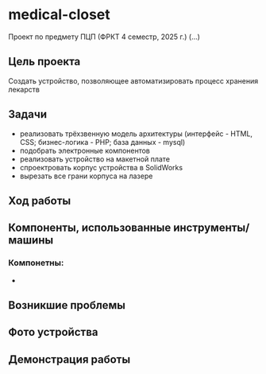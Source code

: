 # medical-closet
Проект по предмету ПЦП (ФРКТ 4 семестр, 2025 г.) (...)
## Цель проекта
Создать устройство, позволяющее автоматизировать процесс хранения лекарств
## Задачи
* реализовать трёхзвенную модель архитектуры (интерфейс - HTML, CSS; бизнес-логика - PHP; база данных - mysql) 
* подобрать электронные компонентов
* реализовать устройство на макетной плате
* спроектровать корпус устройства в SolidWorks
* вырезать все грани корпуса на лазере
## Ход работы

## Компоненты, использованные инструменты/машины
### Компонетны:
*
## Возникшие проблемы

## Фото устройства

## Демонстрация работы
